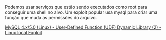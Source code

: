 Podemos usar serviços que estão sendo executados como root para conseguir uma shell no alvo. Um exploit popular usa mysql para criar uma função que muda as permissões do arquivo.

[MySQL 4.x/5.0 (Linux) - User-Defined Function (UDF) Dynamic Library (2) - Linux local Exploit](https://www.exploit-db.com/exploits/1518)

